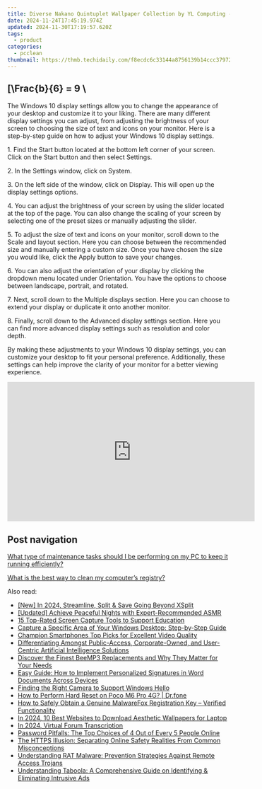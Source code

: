 ```yaml
---
title: Diverse Nakano Quintuplet Wallpaper Collection by YL Computing - Inspiring Home Decor Ideas
date: 2024-11-24T17:45:19.974Z
updated: 2024-11-30T17:19:57.620Z
tags:
  - product
categories:
  - pcclean
thumbnail: https://thmb.techidaily.com/f8ecdc6c33144a8756139b14ccc37972ba5fac5122e75e4781350dfcc5ba234f.jpg
---
```


## \[\Frac{b}{6} = 9 \

The Windows 10 display settings allow you to change the appearance of your desktop and customize it to your liking. There are many different display settings you can adjust, from adjusting the brightness of your screen to choosing the size of text and icons on your monitor. Here is a step-by-step guide on how to adjust your Windows 10 display settings. 

1\. Find the Start button located at the bottom left corner of your screen. Click on the Start button and then select Settings.

2\. In the Settings window, click on System.

3\. On the left side of the window, click on Display. This will open up the display settings options. 

4\. You can adjust the brightness of your screen by using the slider located at the top of the page. You can also change the scaling of your screen by selecting one of the preset sizes or manually adjusting the slider.

5\. To adjust the size of text and icons on your monitor, scroll down to the Scale and layout section. Here you can choose between the recommended size and manually entering a custom size. Once you have chosen the size you would like, click the Apply button to save your changes.

6\. You can also adjust the orientation of your display by clicking the dropdown menu located under Orientation. You have the options to choose between landscape, portrait, and rotated.

7\. Next, scroll down to the Multiple displays section. Here you can choose to extend your display or duplicate it onto another monitor.

8\. Finally, scroll down to the Advanced display settings section. Here you can find more advanced display settings such as resolution and color depth. 

By making these adjustments to your Windows 10 display settings, you can customize your desktop to fit your personal preference. Additionally, these settings can help improve the clarity of your monitor for a better viewing experience.

<!-- affiliate ads begin -->
<iframe width="560" height="315" src="https://www.youtube.com/embed/qfCSLAhd4FY?si=CUBztmilaeAwl1lw" title="YouTube video player" frameborder="0" allow="accelerometer; autoplay; clipboard-write; encrypted-media; gyroscope; picture-in-picture; web-share" referrerpolicy="strict-origin-when-cross-origin" allowfullscreen></iframe>
<!-- affiliate ads end -->

## Post navigation

[What type of maintenance tasks should I be performing on my PC to keep it running efficiently?](https://tools.techidaily.com/pcclean/products/)

[What is the best way to clean my computer’s registry?](https://tools.techidaily.com/pcclean/products/)

<ins class="adsbygoogle"
     style="display:block"
     data-ad-format="autorelaxed"
     data-ad-client="ca-pub-7571918770474297"
     data-ad-slot="1223367746"></ins>

<ins class="adsbygoogle"
     style="display:block"
     data-ad-client="ca-pub-7571918770474297"
     data-ad-slot="8358498916"
     data-ad-format="auto"
     data-full-width-responsive="true"></ins>

<span class="atpl-alsoreadstyle">Also read:</span>
<div><ul>
<li><a href="https://fox-http.techidaily.com/new-in-2024-streamline-split-and-save-going-beyond-xsplit/"><u>[New] In 2024, Streamline, Split & Save Going Beyond XSplit</u></a></li>
<li><a href="https://fox-boxes.techidaily.com/updated-achieve-peaceful-nights-with-expert-recommended-asmr/"><u>[Updated] Achieve Peaceful Nights with Expert-Recommended ASMR</u></a></li>
<li><a href="https://screen-activity-recording.techidaily.com/15-top-rated-screen-capture-tools-to-support-education/"><u>15 Top-Rated Screen Capture Tools to Support Education</u></a></li>
<li><a href="https://win-exclusive.techidaily.com/capture-a-specific-area-of-your-windows-desktop-step-by-step-guide/"><u>Capture a Specific Area of Your Windows Desktop: Step-by-Step Guide</u></a></li>
<li><a href="https://fox-boxes.techidaily.com/champion-smartphones-top-picks-for-excellent-video-quality/"><u>Champion Smartphones Top Picks for Excellent Video Quality</u></a></li>
<li><a href="https://tech-haven.techidaily.com/differentiating-amongst-public-access-corporate-owned-and-user-centric-artificial-intelligence-solutions/"><u>Differentiating Amongst Public-Access, Corporate-Owned, and User-Centric Artificial Intelligence Solutions</u></a></li>
<li><a href="https://win-exclusive.techidaily.com/discover-the-finest-beemp3-replacements-and-why-they-matter-for-your-needs/"><u>Discover the Finest BeeMP3 Replacements and Why They Matter for Your Needs</u></a></li>
<li><a href="https://win-exclusive.techidaily.com/easy-guide-how-to-implement-personalized-signatures-in-word-documents-across-devices/"><u>Easy Guide: How to Implement Personalized Signatures in Word Documents Across Devices</u></a></li>
<li><a href="https://win-howtos.techidaily.com/finding-the-right-camera-to-support-windows-hello/"><u>Finding the Right Camera to Support Windows Hello</u></a></li>
<li><a href="https://techidaily.com/how-to-perform-hard-reset-on-poco-m6-pro-4g-drfone-by-drfone-reset-android-reset-android/"><u>How to Perform Hard Reset on Poco M6 Pro 4G? | Dr.fone</u></a></li>
<li><a href="https://win-exclusive.techidaily.com/how-to-safely-obtain-a-genuine-malwarefox-registration-key-verified-functionality/"><u>How to Safely Obtain a Genuine MalwareFox Registration Key – Verified Functionality</u></a></li>
<li><a href="https://extra-lessons.techidaily.com/in-2024-10-best-websites-to-download-aesthetic-wallpapers-for-laptop/"><u>In 2024, 10 Best Websites to Download Aesthetic Wallpapers for Laptop</u></a></li>
<li><a href="https://screen-capture.techidaily.com/in-2024-virtual-forum-transcription/"><u>In 2024, Virtual Forum Transcription</u></a></li>
<li><a href="https://win-exclusive.techidaily.com/password-pitfalls-the-top-choices-of-4-out-of-every-5-people-online/"><u>Password Pitfalls: The Top Choices of 4 Out of Every 5 People Online</u></a></li>
<li><a href="https://win-exclusive.techidaily.com/the-https-illusion-separating-online-safety-realities-from-common-misconceptions/"><u>The HTTPS Illusion: Separating Online Safety Realities From Common Misconceptions</u></a></li>
<li><a href="https://win-exclusive.techidaily.com/understanding-rat-malware-prevention-strategies-against-remote-access-trojans/"><u>Understanding RAT Malware: Prevention Strategies Against Remote Access Trojans</u></a></li>
<li><a href="https://win-exclusive.techidaily.com/understanding-taboola-a-comprehensive-guide-on-identifying-and-eliminating-intrusive-ads/"><u>Understanding Taboola: A Comprehensive Guide on Identifying & Eliminating Intrusive Ads</u></a></li>
</ul></div>

